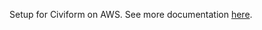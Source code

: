 Setup for Civiform on AWS. See more documentation [here](https://docs.civiform.us/it-manual/sre-playbook/terraform-deploy-system).
